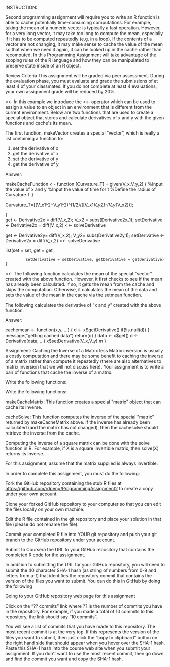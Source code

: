 INSTRUCTION:

Second programming assignment will require you to write an R function is able to cache potentially time-consuming computations. For example, taking the mean of a numeric vector is typically a fast operation. However, for a very long vector, it may take too long to compute the mean, especially if it has to be computed repeatedly (e.g. in a loop). If the contents of a vector are not changing, it may make sense to cache the value of the mean so that when we need it again, it can be looked up in the cache rather than recomputed. In this Programming Assignment will take advantage of the scoping rules of the R language and how they can be manipulated to preserve state inside of an R object.

Review Criteria
This assignment will be graded via peer assessment. During the evaluation phase, you must evaluate and grade the submissions of at least 4 of your classmates. If you do not complete at least 4 evaluations, your own assignment grade will be reduced by 20%.


<<-  In this example we introduce the <<- operator which can be used to assign a value to an object in an environment that is different from the current environment. Below are two functions that are used to create a special object that stores and calculate derivatives of x and y with the given functions and cache's its mean.

The first function, makeVector creates a special “vector”, which is really a list containing a function to:
1. set the derivative of x
2. get the derivative of x
3. set the derivative of y
4. get the derivative of y

Answer: 

makeCacheFunction < - function [Curvature_T] = given(V_x.V_y,2) {
%Input the value of x and y
%Input the value of time for t
%Define the radius of Curvature T    }


Curvature_T=[(V_x1^2+V_y1^2)^(1/2)/([V_x1*V_y2]-(V_y1*V_x2))];

{    
get <- Derivative2x = diff(V_x,2);
           V_x2 = subs(Derivative2x_1);
setDerivative <- Derivative2x = diff(V_x,2) <<- solveDerivative

get <- Derivative2y= diff(V_x,2);
           V_y2= subs(Derivative2y,1);
setDerivative <- Derivative2x = diff(V_x,2) <<- solveDerivative

list(set = set, get = get, 
 
             setDerivative = setDerivative, getDerivative = getDerivative)   }


<<- The following function calculates the mean of the special "vector" created with the above function. However, it first checks to see if the mean has already been calculated. If so, it gets the mean from the cache and skips the computation. Otherwise, it calculates the mean of the data and sets the value of the mean in the cache via the setmean function.


The following  calculates the derivative of "x and y” created with the above function. 

Answer:

cachemean <- function(x,y, ...) {
        d <- x$getDerivative()
        if(!is.null(d)) {
                message("getting cached data")
                return(d)
        }
        data <- x$get()
        d <- Derivative(data, ...)
        x$setDerivative(V_x,V_y)
        m
}


Assignment: Caching the Inverse of a Matrix
less 
Matrix inversion is usually a costly computation and there may be some benefit to caching the inverse of a matrix rather than compute it repeatedly (there are also alternatives to matrix inversion that we will not discuss here). Your assignment is to write a pair of functions that cache the inverse of a matrix.

Write the following functions:

Write the following functions:

makeCacheMatrix: This function creates a special "matrix" object that can cache its inverse.

cacheSolve: This function computes the inverse of the special "matrix" returned by makeCacheMatrix above. If the inverse has already been calculated (and the matrix has not changed), then the cachesolve should retrieve the inverse from the cache.

Computing the inverse of a square matrix can be done with the solve function in R. For example, if X is a square invertible matrix, then solve(X) returns its inverse.

For this assignment, assume that the matrix supplied is always invertible.

In order to complete this assignment, you must do the following:

Fork the GitHub repository containing the stub R files at https://github.com/rdpeng/ProgrammingAssignment2 to create a copy under your own account.

Clone your forked GitHub repository to your computer so that you can edit the files locally on your own machine.

Edit the R file contained in the git repository and place your solution in that file (please do not rename the file).

Commit your completed R file into YOUR git repository and push your git branch to the GitHub repository under your account.

Submit to Coursera the URL to your GitHub repository that contains the completed R code for the assignment.

In addition to submitting the URL for your GitHub repository, you will need to submit the 40 character SHA-1 hash (as string of numbers from 0-9 and letters from a-f) that identifies the repository commit that contains the version of the files you want to submit. You can do this in GitHub by doing the following

Going to your GitHub repository web page for this assignment

Click on the “?? commits” link where ?? is the number of commits you have in the repository. For example, if you made a total of 10 commits to this repository, the link should say “10 commits”.

You will see a list of commits that you have made to this repository. The most recent commit is at the very top. If this represents the version of the files you want to submit, then just click the “copy to clipboard” button on the right hand side that should appear when you hover over the SHA-1 hash. Paste this SHA-1 hash into the course web site when you submit your assignment. If you don't want to use the most recent commit, then go down and find the commit you want and copy the SHA-1 hash.
